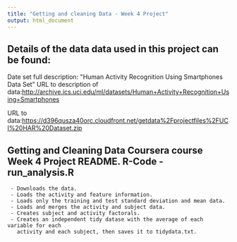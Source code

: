 ```yaml
---
title: "Getting and cleaning Data - Week 4 Project"
output: html_document
---
```


## Details of the  data data used in this project can be found:

Date set full description: "Human Activity Recognition Using Smartphones Data Set" URL to description of data:<http://archive.ics.uci.edu/ml/datasets/Human+Activity+Recognition+Using+Smartphones>

URL to data:<https://d396qusza40orc.cloudfront.net/getdata%2Fprojectfiles%2FUCI%20HAR%20Dataset.zip>

## Getting and Cleaning Data Coursera course Week 4 Project README.  R-Code - run_analysis.R

     - Downloads the data.
     - Loads the activity and feature information.
     - Loads only the training and test standard deviation and mean data.
     - Loads and merges the activity and subject data.
     - Creates subject and activity factorals.
     - Creates an independent tidy datase with the average of each variable for each
       activity and each subject, then saves it to tidydata.txt.